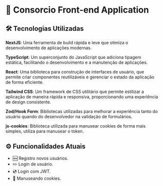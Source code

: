 # 🌟 Consorcio Front-end Application

## 🛠️ Tecnologias Utilizadas

**NextJS**: Uma ferramenta de build rápida e leve que otimiza o desenvolvimento de aplicações modernas.

**TypeScript**: Um superconjunto do JavaScript que adiciona tipagem estática, facilitando o desenvolvimento e a manutenção de aplicações.

**React**: Uma biblioteca para construção de interfaces de usuário, que permite criar componentes reutilizáveis e gerenciar o estado da aplicação de forma eficiente.

**Tailwind CSS**: Um framework de CSS utilitário que permite estilizar a aplicação de maneira rápida e responsiva, proporcionando uma experiência de design consistente.

**Zod/Hook Form**: Bibliotecas utilizadas para melhorar a experiência tanto do usuário quando do desenvolvedor na validação de formulários.

**js-cookies**: Biblioteca utilizada para manusear cookies de forma mais simples, utiliza para manusear o token.


## ⚙️ Funcionalidades Atuais
- 🆕 Registro novos usuários.
- ✏️ Login de usuário.
- 💿 Login com JWT.
- 🍪 Manuseando cookies.
